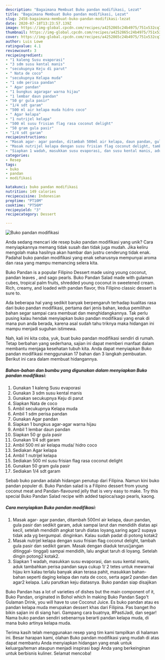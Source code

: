```yaml
---
description: "Bagaimana Membuat Buko pandan modifikasi, Lezat"
title: "Bagaimana Membuat Buko pandan modifikasi, Lezat"
slug: 2458-bagaimana-membuat-buko-pandan-modifikasi-lezat
date: 2020-07-18T13:23:57.139Z
image: https://img-global.cpcdn.com/recipes/a4252865c24b4975/751x532cq70/buko-pandan-modifikasi-foto-resep-utama.jpg
thumbnail: https://img-global.cpcdn.com/recipes/a4252865c24b4975/751x532cq70/buko-pandan-modifikasi-foto-resep-utama.jpg
cover: https://img-global.cpcdn.com/recipes/a4252865c24b4975/751x532cq70/buko-pandan-modifikasi-foto-resep-utama.jpg
author: Luis Lowe
ratingvalue: 4.1
reviewcount: 3
recipeingredient:
- "1 kaleng Susu evaporasi"
- "3 sdm susu kental manis"
- "secukupnya Keju di parut"
- " Nata de coco"
- "secukupnya Kelapa muda"
- "1 sdm perisa pandan"
- " Agar pandan"
- "1 bungkus agaragar warna hijau"
- "1 lembar daun pandan"
- "50 gr gula pasir"
- "1/4 sdt garam"
- "500 ml air kelapa muda hidro coco"
- " Agar kelapa"
- "1 nutrijel kelapa"
- "500 ml susu frisian flag rasa coconut delight"
- "50 gram gula pasir"
- "1/4 sdt garam"
recipeinstructions:
- "Masak agar- agar pandan, ditambah 500ml air kelapa, daun pandan, gula pasir dan sedikit garam, aduk sampai larut dan mendidih diatas api kecil, setelah mendidih angkat taruh diatas loyang,saring agar2 supaya tidak ada yg bergumpal. dinginkan. Kalau sudah padat di potong kotak2"
- "Masak nutrijel kelapa dengan susu frisian flag coconut delight, tambah gula pasir dan sedikit garam. Masak dengan diaduk terus(jangan ditinggal- tinggal) sampai mendidih, lalu angkat taruh di loyang. Setelah dingin potong2 kotak2."
- "Siapkan 1 wadah, masukkan susu evaporasi, dan susu kental manis, aduk tambahkan perisa pandan saya cukup 1/ 2 tetes untuk mewarnai hijau krn kalau terlalu banyak akan terasa pahit, masukkan bahan- bahan seperti daging kelapa dan nata de coco, serta agar2 pandan dan agar2 kelapa. Lalu parutkan keju diatasnya. Buko pandan siap disajikan"
categories:
- Resep
tags:
- buko
- pandan
- modifikasi

katakunci: buko pandan modifikasi 
nutrition: 149 calories
recipecuisine: Indonesian
preptime: "PT10M"
cooktime: "PT56M"
recipeyield: "3"
recipecategory: Dessert

---
```



![Buko pandan modifikasi](https://img-global.cpcdn.com/recipes/a4252865c24b4975/751x532cq70/buko-pandan-modifikasi-foto-resep-utama.jpg)

Anda sedang mencari ide resep buko pandan modifikasi yang unik? Cara menyiapkannya memang tidak susah dan tidak juga mudah. Jika keliru mengolah maka hasilnya akan hambar dan justru cenderung tidak enak. Padahal buko pandan modifikasi yang enak seharusnya mempunyai aroma dan rasa yang mampu memancing selera kita.

Buko Pandan is a popular Filipino Dessert made using young coconut, pandan leaves , and sago pearls. Buko Pandan Salad made with gulaman cubes, tropical palm fruits, shredded young coconut in sweetened cream. Rich, creamy, and loaded with pandan flavor, this Filipino classic dessert is sure to.

Ada beberapa hal yang sedikit banyak berpengaruh terhadap kualitas rasa dari buko pandan modifikasi, pertama dari jenis bahan, kedua pemilihan bahan segar sampai cara membuat dan menghidangkannya. Tak perlu pusing kalau hendak menyiapkan buko pandan modifikasi yang enak di mana pun anda berada, karena asal sudah tahu triknya maka hidangan ini mampu menjadi suguhan istimewa.


Nah, kali ini kita coba, yuk, buat buko pandan modifikasi sendiri di rumah. Tetap berbahan yang sederhana, sajian ini dapat memberi manfaat dalam membantu menjaga kesehatan tubuh kita. Anda dapat menyiapkan Buko pandan modifikasi menggunakan 17 bahan dan 3 langkah pembuatan. Berikut ini cara dalam membuat hidangannya.

<!--inarticleads1-->

##### Bahan-bahan dan bumbu yang digunakan dalam menyiapkan Buko pandan modifikasi:

1. Gunakan 1 kaleng Susu evaporasi
1. Gunakan 3 sdm susu kental manis
1. Gunakan secukupnya Keju di parut
1. Siapkan  Nata de coco
1. Ambil secukupnya Kelapa muda
1. Ambil 1 sdm perisa pandan
1. Gunakan  Agar pandan
1. Siapkan 1 bungkus agar-agar warna hijau
1. Ambil 1 lembar daun pandan
1. Siapkan 50 gr gula pasir
1. Gunakan 1/4 sdt garam
1. Ambil 500 ml air kelapa muda/ hidro coco
1. Sediakan  Agar kelapa
1. Ambil 1 nutrijel kelapa
1. Sediakan 500 ml susu frisian flag rasa coconut delight
1. Gunakan 50 gram gula pasir
1. Sediakan 1/4 sdt garam


Sebab buko pandan adalah hidangan penutup dari Filipina. Namun kini buko pandan populer di. Buko Pandan salad is a Filipino dessert from young coconut meat and Pandan-flavoured jelly that is very easy to make. Try this special Buko Pandan Salad recipe with added tapioca/sago pearls, kaong. 

<!--inarticleads2-->

##### Cara menyiapkan Buko pandan modifikasi:

1. Masak agar- agar pandan, ditambah 500ml air kelapa, daun pandan, gula pasir dan sedikit garam, aduk sampai larut dan mendidih diatas api kecil, setelah mendidih angkat taruh diatas loyang,saring agar2 supaya tidak ada yg bergumpal. dinginkan. Kalau sudah padat di potong kotak2
1. Masak nutrijel kelapa dengan susu frisian flag coconut delight, tambah gula pasir dan sedikit garam. Masak dengan diaduk terus(jangan ditinggal- tinggal) sampai mendidih, lalu angkat taruh di loyang. Setelah dingin potong2 kotak2.
1. Siapkan 1 wadah, masukkan susu evaporasi, dan susu kental manis, aduk tambahkan perisa pandan saya cukup 1/ 2 tetes untuk mewarnai hijau krn kalau terlalu banyak akan terasa pahit, masukkan bahan- bahan seperti daging kelapa dan nata de coco, serta agar2 pandan dan agar2 kelapa. Lalu parutkan keju diatasnya. Buko pandan siap disajikan


Buko Pandan has a lot of varieties of dishes but the main component of it, Buko Pandan, originated in Bohol which In making Buko Pandan Sago&#39;t Gulaman Drink, you will have to use Coconut Juice. Es buko pandan atau es pandan kelapa muda merupakan dessert khas dari Filipina. Pas banget lho bikin sajian ini di siang hari. Gampang cara buatnya, #PastiJadi, dan segar! Nama buko pandan sendiri sebenarnya berarti pandan kelapa muda, di mana buko artinya kelapa muda. 

Terima kasih telah menggunakan resep yang tim kami tampilkan di halaman ini. Besar harapan kami, olahan Buko pandan modifikasi yang mudah di atas dapat membantu Anda menyiapkan hidangan yang enak untuk keluarga/teman ataupun menjadi inspirasi bagi Anda yang berkeinginan untuk berbisnis kuliner. Selamat mencoba!
